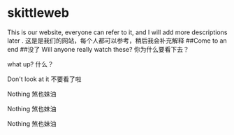 # skittleweb
This is our website, everyone can refer to it, and I will add more descriptions later .
这是是我们的网站，每个人都可以参考，稍后我会补充解释
##Come to an end
##没了
Will anyone really watch these?
你为什么要看下去？



what up?
什么？




Don't look at it
不要看了啦



Nothing
煞也妹油



Nothing
煞也妹油


Nothing
煞也妹油


